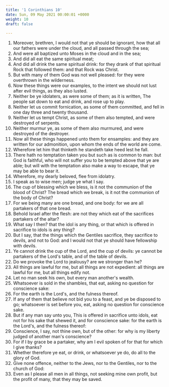```yaml
---
title: '1 Corinthians 10'
date: Sun, 09 May 2021 00:00:01 +0000
weight: 10
draft: false
  
---
```


1. Moreover, brethren, I would not that ye should be ignorant, how that all our fathers were under the cloud, and all passed through the sea;
2. And were all baptized unto Moses in the cloud and in the sea;
3. And did all eat the same spiritual meat;
4. And did all drink the same spiritual drink: for they drank of that spiritual Rock that followed them: and that Rock was Christ.
5. But with many of them God was not well pleased: for they were overthrown in the wilderness.
6. Now these things were our examples, to the intent we should not lust after evil things, as they also lusted.
7. Neither be ye idolaters, as were some of them; as it is written, The people sat down to eat and drink, and rose up to play.
8. Neither let us commit fornication, as some of them committed, and fell in one day three and twenty thousand.
9. Neither let us tempt Christ, as some of them also tempted, and were destroyed of serpents.
10. Neither murmur ye, as some of them also murmured, and were destroyed of the destroyer.
11. Now all these things happened unto them for ensamples: and they are written for our admonition, upon whom the ends of the world are come.
12. Wherefore let him that thinketh he standeth take heed lest he fall.
13. There hath no temptation taken you but such as is common to man: but God is faithful, who will not suffer you to be tempted above that ye are able; but will with the temptation also make a way to escape, that ye may be able to bear it.
14. Wherefore, my dearly beloved, flee from idolatry.
15. I speak as to wise men; judge ye what I say.
16. The cup of blessing which we bless, is it not the communion of the blood of Christ? The bread which we break, is it not the communion of the body of Christ?
17. For we being many are one bread, and one body: for we are all partakers of that one bread.
18. Behold Israel after the flesh: are not they which eat of the sacrifices partakers of the altar?
19. What say I then? that the idol is any thing, or that which is offered in sacrifice to idols is any thing?
20. But I say, that the things which the Gentiles sacrifice, they sacrifice to devils, and not to God: and I would not that ye should have fellowship with devils.
21. Ye cannot drink the cup of the Lord, and the cup of devils: ye cannot be partakers of the Lord's table, and of the table of devils.
22. Do we provoke the Lord to jealousy? are we stronger than he?
23. All things are lawful for me, but all things are not expedient: all things are lawful for me, but all things edify not.
24. Let no man seek his own, but every man another's wealth.
25. Whatsoever is sold in the shambles, that eat, asking no question for conscience sake:
26. For the earth is the Lord's, and the fulness thereof.
27. If any of them that believe not bid you to a feast, and ye be disposed to go; whatsoever is set before you, eat, asking no question for conscience sake.
28. But if any man say unto you, This is offered in sacrifice unto idols, eat not for his sake that shewed it, and for conscience sake: for the earth is the Lord's, and the fulness thereof:
29. Conscience, I say, not thine own, but of the other: for why is my liberty judged of another man's conscience?
30. For if I by grace be a partaker, why am I evil spoken of for that for which I give thanks?
31. Whether therefore ye eat, or drink, or whatsoever ye do, do all to the glory of God.
32. Give none offence, neither to the Jews, nor to the Gentiles, nor to the church of God:
33. Even as I please all men in all things, not seeking mine own profit, but the profit of many, that they may be saved.
